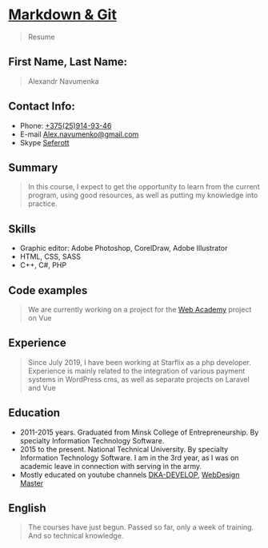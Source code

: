 # [Markdown & Git](https://github.com/Alex-Navumenko/rsschool-cv)

> Resume

## First Name, Last Name:

> Alexandr Navumenka

## Contact Info:

* Phone: [+375(25)914-93-46](tel:+375259149346) 
* E-mail [Alex.navumenko@gmail.com](mailto:Alex.navumenko@gmail.com)
* Skype [Seferott](skype:live:.cid.fa79fc2699ebe1d5)

## Summary

> In this course, I expect to get the opportunity to learn from the current program, using good resources, as well as putting my knowledge into practice.

## Skills

* Graphic editor: Adobe Photoshop, CorelDraw, Adobe Illustrator
* HTML, CSS, SASS
* C++, C#, PHP

## Code examples

> We are currently working on a project for the [Web Academy](https://github.com/nerfenoff/wacademy) project on Vue

## Experience

> Since July 2019, I have been working at Starflix as a php developer. Experience is mainly related to the integration of various payment systems in WordPress cms, as well as separate projects on Laravel and Vue

## Education

* 2011-2015 years. Graduated from Minsk College of Entrepreneurship. By specialty Information Technology Software.
* 2015 to the present. National Technical University. By specialty Information Technology Software. I am in the 3rd year, as I was on academic leave in connection with serving in the army.
* Mostly educated on youtube channels [DKA-DEVELOP](https://www.youtube.com/channel/UCWdmR3tpvXkzubAZugUQLdw), [WebDesign Master](https://www.youtube.com/channel/UC7enHM_oJRYJOnyJrcRzwbg)

## English

> The courses have just begun. Passed so far, only a week of training. And so technical knowledge.